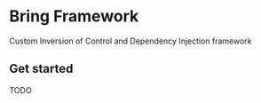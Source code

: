 # Bring Framework
Custom Inversion of Control and Dependency Injection framework
## Get started
TODO

